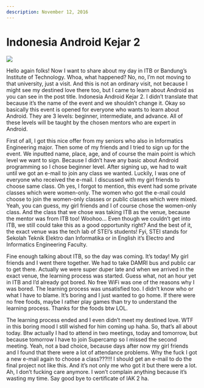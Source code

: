 ```yaml
---
description: November 12, 2016
---
```


# Indonesia Android Kejar 2

![](https://sites.unpad.ac.id/realicejoanne/wp-content/uploads/sites/21214/2016/09/460156-e1486145198930.jpg)

Hello again folks! Now I want to share about my day in ITB or Bandung’s Institute of Technology. Whoa, what happened? No, no, I’m not moving to that university, just a visit. And this is not an ordinary visit, not because I might see my destined love there too, but I came to learn about Android as you can see in the post title. Indonesia Android Kejar 2. I didn’t translate that because it’s the name of the event and we shouldn’t change it. Okay so basically this event is opened for everyone who wants to learn about Android. They are 3 levels: beginner, intermediate, and advance. All of these levels will be taught by the chosen mentors who are expert in Android.

First of all, I got this nice offer from my seniors who also in Informatics Engineering major. Then some of my friends and I tried to sign up for the event. We inputted name, place, age, and of course the main point is which level we want to sign. Because I didn’t have any basic about Android programming so I chose beginner level. After signing up, we had to wait until we got an e-mail to join any class we wanted. Luckily, I was one of everyone who received the e-mail. I discussed with my girl friends to choose same class. Oh yes, I forgot to mention, this event had some private classes which were women-only. The women who got the e-mail could choose to join the women-only classes or public classes which were mixed. Yeah, you can guess, my girl friends and I of course chose the women-only class. And the class that we chose was taking ITB as the venue, because the mentor was from ITB too! Woohoo… Even though we couldn’t get into ITB, we still could take this as a good opportunity right? And the best of it, the exact venue was the tech lab of STEI’s students! Fyi, STEI stands for Sekolah Teknik Elektro dan Informatika or in English it’s Electro and Informatics Engineering Faculty.

Fine enough talking about ITB, so the day was coming. It’s today! My girl friends and I went there together. We had to take DAMRI bus and public car to get there. Actually we were super duper late and when we arrived in the exact venue, the learning process was started. Guess what, not an hour yet in ITB and I’d already got bored. No free WiFi was one of the reasons why I was bored. The learning process was unsatisfied too. I didn’t know who or what I have to blame. It’s boring and I just wanted to go home. If there were no free foods, maybe I rather play games than try to understand the learning process. Thanks for the foods btw LOL.

The learning process ended and I even didn’t meet my destined love. WTF in this boring mood I still wished for him coming up haha. So, that’s all about today. Btw actually I had to attend in two meetings, today and tomorrow, but because tomorrow I have to join Supercamp so I missed the second meeting. Yeah, not a bad choice, because days after now my girl friends and I found that there were a lot of attendance problems. Why the fuck I got a new e-mail again to choose a class???!!! I should get an e-mail to do the final project not like this. And it’s not only me who got it but there were a lot. Ah, I don’t fucking care anymore. I won’t complain anything because it’s wasting my time. Say good bye to certificate of IAK 2 ha.
